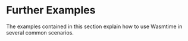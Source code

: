 # Further Examples

The examples contained in this section explain how to use Wasmtime in several
common scenarios.
